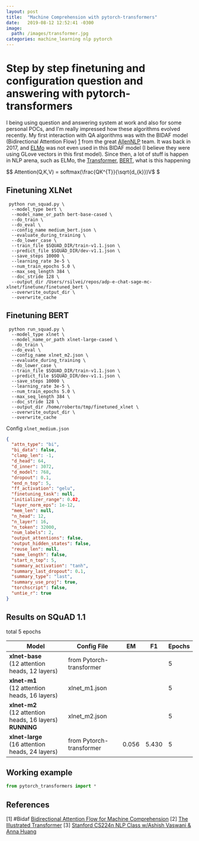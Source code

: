 ```yaml
---
layout: post
title:  "Machine Comprehension with pytorch-transformers"
date:   2019-08-12 12:52:41 -0300
image:
  path: /images/transformer.jpg
categories: machine_learning nlp pytorch
---
```


# Step by step finetuning and configuration question and answering with pytorch-transformers

I being using question and answering system at work and also for some personal POCs, and I'm really impressed how these algorithms evolved recently. My first interaction with QA algorithms was with the BIDAF model (Bidirectional Attention Flow) [1](#Bidaf) from the great [AllenNLP](https://allennlp.org/) team. It was back in 2017, and [ELMo](https://allennlp.org/elmo) was not even used in this BIDAF model (I believe they were using GLove vectors in this first model). Since then, a lot of stuff is happen in NLP arena, such as ELMo, the [Transformer](https://arxiv.org/abs/1706.03762), [BERT](https://arxiv.org/abs/1810.04805),  what is this happening


$$
Attention(Q,K,V) = softmax(\frac{QK^{T}}{\sqrt{d_{k}})V$
$

## Finetuning XLNet

```
 python run_squad.py \
  --model_type bert \
  --model_name_or_path bert-base-cased \
  --do_train \
  --do_eval \
  --config_name medium_bert.json \
  --evaluate_during_training \
  --do_lower_case \
  --train_file $SQUAD_DIR/train-v1.1.json \
  --predict_file $SQUAD_DIR/dev-v1.1.json \
  --save_steps 10000 \
  --learning_rate 3e-5 \
  --num_train_epochs 5.0 \
  --max_seq_length 384 \
  --doc_stride 128 \
  --output_dir /Users/rsilvei/repos/adp-e-chat-sage-mc-xlnet/finetune/finetuned_bert \
  --overwrite_output_dir \
  --overwrite_cache
```

## Finetuning BERT
```
 python run_squad.py \
  --model_type xlnet \
  --model_name_or_path xlnet-large-cased \
  --do_train \
  --do_eval \
  --config_name xlnet_m2.json \
  --evaluate_during_training \
  --do_lower_case \
  --train_file $SQUAD_DIR/train-v1.1.json \
  --predict_file $SQUAD_DIR/dev-v1.1.json \
  --save_steps 10000 \
  --learning_rate 3e-5 \
  --num_train_epochs 5.0 \
  --max_seq_length 384 \
  --doc_stride 128 \
  --output_dir /home/roberto/tmp/finetuned_xlnet \
  --overwrite_output_dir \
  --overwrite_cache
```

Config `xlnet_medium.json`

```json
{
  "attn_type": "bi",
  "bi_data": false,
  "clamp_len": -1,
  "d_head": 64,
  "d_inner": 3072,
  "d_model": 768,
  "dropout": 0.1,
  "end_n_top": 5,
  "ff_activation": "gelu",
  "finetuning_task": null,
  "initializer_range": 0.02,
  "layer_norm_eps": 1e-12,
  "mem_len": null,
  "n_head": 12,
  "n_layer": 16,
  "n_token": 32000,
  "num_labels": 2,
  "output_attentions": false,
  "output_hidden_states": false,
  "reuse_len": null,
  "same_length": false,
  "start_n_top": 5,
  "summary_activation": "tanh",
  "summary_last_dropout": 0.1,
  "summary_type": "last",
  "summary_use_proj": true,
  "torchscript": false,
  "untie_r": true
}
```

## Results on SQuAD 1.1
total 5 epochs

| Model                                                | Config File              | EM       | F1      | Epochs  |
| -------------                                        |------------              |--------- |-------- |--------|
|  **xlnet-base** <br>(12 attention heads, 12 layers)  | from Pytorch-transformer |          |         |    5     |        
|  **xlnet-m1** <br>(12 attention heads, 16 layers)    | xlnet_m1.json            |          |         |    5     |
|  **xlnet-m2** <br>(12 attention heads, 16 layers) **RUNNING**  | xlnet_m2.json            |          |         |    5     |  
|  **xlnet-large** <br>(16 attention heads, 24 layers)  | from Pytorch-transformer |  0.056   |   5.430    |    5     |



## Working example

```python
from pytorch_transformers import *

```



## References
[1] #Bidaf [Bidirectional Attention Flow for Machine Comprehension](https://arxiv.org/abs/1611.01603)
[2] [The Illustrated Transformer](http://jalammar.github.io/illustrated-transformer/) 
[3] [Stanford CS224n NLP Class w/Ashish Vaswani & Anna Huang](https://www.youtube.com/watch?v=5vcj8kSwBCY&t=76s)
